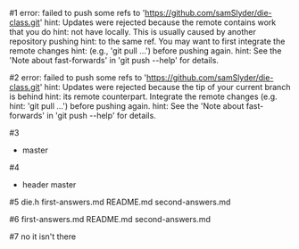#1 error: failed to push some refs to 'https://github.com/samSlyder/die-class.git'
hint: Updates were rejected because the remote contains work that you do
hint: not have locally. This is usually caused by another repository pushing
hint: to the same ref. You may want to first integrate the remote changes
hint: (e.g., 'git pull ...') before pushing again.
hint: See the 'Note about fast-forwards' in 'git push --help' for details.

#2 error: failed to push some refs to 'https://github.com/samSlyder/die-class.git'
hint: Updates were rejected because the tip of your current branch is behind
hint: its remote counterpart. Integrate the remote changes (e.g.
hint: 'git pull ...') before pushing again.
hint: See the 'Note about fast-forwards' in 'git push --help' for details.

#3 
* master

#4 
* header
  master

#5
die.h  first-answers.md  README.md  second-answers.md

#6
first-answers.md  README.md  second-answers.md

#7
no it isn't there 